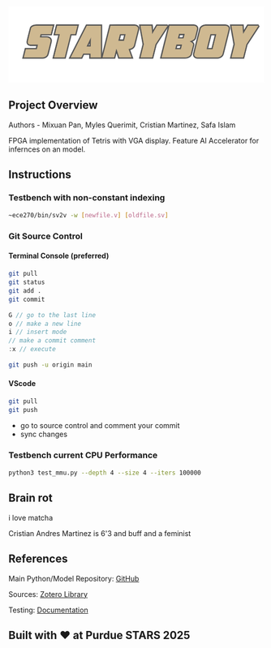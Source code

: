 ![LOGO](images/STARBOY_F_LOGO.png)
## Project Overview 

Authors - Mixuan Pan, Myles Querimit, Cristian Martinez, Safa Islam

FPGA implementation of Tetris with VGA display. Feature AI Accelerator for infernces on an model. 

## Instructions 
### Testbench with non-constant indexing 
``` bash 
~ece270/bin/sv2v -w [newfile.v] [oldfile.sv] 
```
### Git Source Control 
#### Terminal Console (preferred) 
``` bash 
git pull 
git status 
git add .
git commit 
```
```v
G // go to the last line
o // make a new line 
i // insert mode 
// make a commit comment 
:x // execute 
```
``` bash 
git push -u origin main
``` 
#### VScode 
``` bash 
git pull 
git push
```
- go to source control and comment your commit  
- sync changes

### Testbench current CPU Performance 
``` bash 
python3 test_mmu.py --depth 4 --size 4 --iters 100000
```

## Brain rot 
i love matcha

Cristian Andres Martinez is 6'3 and buff and a feminist

## References 

Main Python/Model Repository: [GitHub](https://github.com/mylesqpurdue/starboy_ai/blob/main/README.md)

Sources: [Zotero Library](https://www.zotero.org/groups/6044707/starboy/library) 

Testing: [Documentation](https://docs.google.com/document/d/1tzC2W0r-rnmzguaRiXUXlHRb8Z0UypnSorqynxr-XQ4/edit?usp=sharing)

## Built with ❤️ at Purdue STARS 2025
